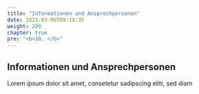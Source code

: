 ```yaml
---
title: "Informationen und Ansprechpersonen"
date: 2021-03-06T09:14:35
weight: 200
chapter: true
pre: "<b>10. </b>"
---
```



## Informationen und Ansprechpersonen

Lorem ipsum dolor sit amet, consetetur sadipscing elitr, sed diam 

